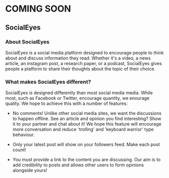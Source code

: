 # COMING SOON

## SocialEyes 

### About SocialEyes
SocialEyes is a social media platform designed to encourage people to think about and discuss information they read. Whether it's a video, a news article, an instagram post, a research paper, or a podcast, SocialEyes gives people a platform to share their thoughts about the topic of their choice.    
             
### What makes SocialEyes different?</strong></h6>
SocialEyes is designed differently than most social media media. While most, such as Facebook or Twitter, encourage 
quantity, we enourage quality. We hope to achieve this with a number of features:

 - No comments! Unlike other social media sites, we want the discussions to happen offline. See an article and opinion you
 find interesting? Show it to your partner and chat about it! We hope this feature will encourage more conversation and reduce 'trolling' and 'keyboard warrior' type behaviour.
            
- Only your latest post will show on your followers feed. Make each post count!
        
- You must provide a link to the content you are discussing. Our aim is to add credibility to posts and allows other users to form opinions alongside yours!
